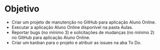 # Objetivo

- Criar um projeto de manutenção no GitHub para aplicação Aluno Online.
- Executar a aplicação Aluno Online disponível na pasta Aulas.
- Reportar bugs (no mínimo 3) e solicitações de mudanças (no mínimo 2) no GitHub para aplicação Aluno Online.
- Criar um kanban para o projeto e atribuir as issues na aba To Do.
